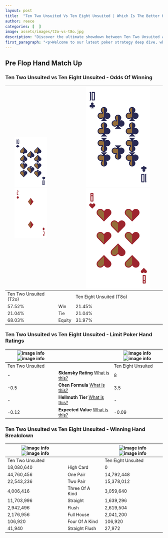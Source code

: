 ```yaml
---
layout: post
title:  "Ten Two Unsuited Vs Ten Eight Unsuited | Which Is The Better Hand In Poker? A Complete Guide"
author: reece
categories: [  ]
image: assets/images/t2o-vs-t8o.jpg
description: "Discover the ultimate showdown between Ten Two Unsuited and Ten Eight Unsuited in poker! Uncover the odds, strategies, and scenarios where one hand triumphs over the other. Get ready to up your poker game with this thrilling analysis."
first_paragraph: "<p>Welcome to our latest poker strategy deep dive, where we're pitting two distinct hands against each other in a high-stakes showdown: Ten Two Unsuited vs Ten Eight Unsuited.</p><p>In the dynamic world of poker, every decision counts, and knowing which hand holds the upper hand is key to your success at the table.</p><p>In this article, we'll dissect these two hands, explore the scenarios where one dominates the other, and equip you with the knowledge to make strategic choices that can tip the odds in your favor.</p><p>Get ready to unravel the intriguing dynamics of these poker hands and elevate your game to new heights.</p>"
---
```




[comment]: # (sp0)

## Pre Flop Hand Match Up

<div class="table hand-ratings" markdown="1"> 



### Ten Two Unsuited vs Ten Eight Unsuited - Odds Of Winning


    
| ![image info](assets/images/hand1/T.png) ![image info](assets/images/hand1/2o.png) |  | ![image info](assets/images/hand2/T.png) ![image info](assets/images/hand2/8o.png) |
| -------- | -------- | -------- |
| Ten Two Unsuited (T2o) |  | Ten Eight Unsuited (T8o) |
| 57.52% | Win | 21.45% |
| 21.04% | Tie | 21.04% |
| 68.03% | Equity | 31.97% |




[comment]: # (sp1)



### Ten Two Unsuited vs Ten Eight Unsuited - Limit Poker Hand Ratings


    
| ![image info](https://www.riverpairs.com/assets/images/hand1/T.png) ![image info](https://www.riverpairs.com/assets/images/hand1/2o.png) |  | ![image info](https://www.riverpairs.com/assets/images/hand2/T.png) ![image info](https://www.riverpairs.com/assets/images/hand2/8o.png) |
| -------- | -------- | -------- |
| Ten Two Unsuited |  | Ten Eight Unsuited |
| - | **Sklansky Rating** [What is this?](/sklansky-rating-explained) | 8 |
| -0.5 | **Chen Formula** [What is this?](/chen-formula-explained) | 3.5 |
| - | **Hellmuth Tier** [What is this?](/Hellmuth-tier-explained) | - |
| -0.12 | **Expected Value** [What is this?](/expected-value-explained) | -0.09 |




[comment]: # (sp2)



### Ten Two Unsuited vs Ten Eight Unsuited - Winning Hand Breakdown


    
| ![image info](https://www.riverpairs.com/assets/images/hand1/T.png) ![image info](https://www.riverpairs.com/assets/images/hand1/2o.png) |  | ![image info](https://www.riverpairs.com/assets/images/hand2/T.png) ![image info](https://www.riverpairs.com/assets/images/hand2/8o.png) |
| -------- | -------- | -------- |
| Ten Two Unsuited |  | Ten Eight Unsuited |
| 18,080,640 | High Card | 0 |
| 44,760,456 | One Pair | 14,792,448 |
| 22,543,236 | Two Pair | 15,378,012 |
| 4,006,416 | Three Of A Kind | 3,059,640 |
| 11,703,996 | Straight | 1,639,296 |
| 2,942,496 | Flush | 2,619,504 |
| 2,176,956 | Full House | 2,041,200 |
| 106,920 | Four Of A Kind | 106,920 |
| 41,940 | Straight Flush | 27,972 |




[comment]: # (sp3)



</div>

[comment]: # (sp4)



[comment]: # (sp5)

